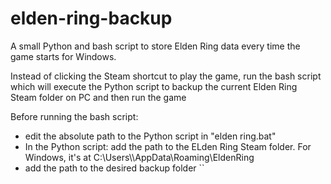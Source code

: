 # elden-ring-backup
A small Python and bash script to store Elden Ring data every time the game starts for Windows.

Instead of clicking the Steam shortcut to play the game, run the bash script which will execute the Python script to backup the current Elden Ring Steam folder on PC and then run the game

Before running the bash script:
  - edit the absolute path to the Python script in "elden ring.bat"
  - In the Python script: add the path to the ELden Ring Steam folder. For Windows, it's at C:\Users\\<USER>\AppData\Roaming\EldenRing
  - add the path to the desired backup folder
``
